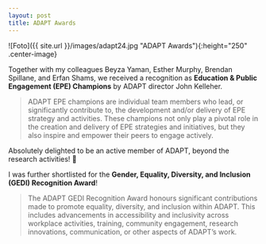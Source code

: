 ```yaml
---
layout: post
title: ADAPT Awards
---
```


![Foto]({{ site.url }}/images/adapt24.jpg "ADAPT Awards"){:height="250" .center-image}

Together with my colleagues Beyza Yaman, Esther Murphy, Brendan Spillane, and Erfan Shams, we received a recognition as <strong>Education & Public Engagement (EPE) Champions</strong> by ADAPT director John Kelleher.

<blockquote>ADAPT EPE champions are individual team members who lead, or significantly contribute to, the development and/or delivery of EPE strategy and activities. These champions not only play a pivotal role in the creation and delivery of EPE strategies and initiatives, but they also inspire and empower their peers to engage actively.</blockquote>

Absolutely delighted to be an active member of ADAPT, beyond the research activities! &#127799;

I was further shortlisted for the <strong>Gender, Equality, Diversity, and Inclusion (GEDI) Recognition Award</strong>!

<blockquote>The ADAPT GEDI Recognition Award honours significant contributions made to promote equality, diversity, and inclusion within ADAPT. This includes advancements in accessibility and inclusivity across workplace activities, training, community engagement, research innovations, communication, or other aspects of ADAPT’s work.</blockquote>
